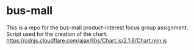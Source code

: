 # bus-mall
This is a repo for the bus-mall product-interest focus group assignment.
Script used for the creation of the chart:
https://cdnjs.cloudflare.com/ajax/libs/Chart.js/2.1.6/Chart.min.js
